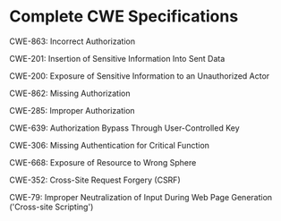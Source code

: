 

# Complete CWE Specifications

CWE-863: Incorrect Authorization

CWE-201: Insertion of Sensitive Information Into Sent Data

CWE-200: Exposure of Sensitive Information to an Unauthorized Actor

CWE-862: Missing Authorization

CWE-285: Improper Authorization

CWE-639: Authorization Bypass Through User-Controlled Key

CWE-306: Missing Authentication for Critical Function

CWE-668: Exposure of Resource to Wrong Sphere

CWE-352: Cross-Site Request Forgery (CSRF)

CWE-79: Improper Neutralization of Input During Web Page Generation ('Cross-site Scripting')